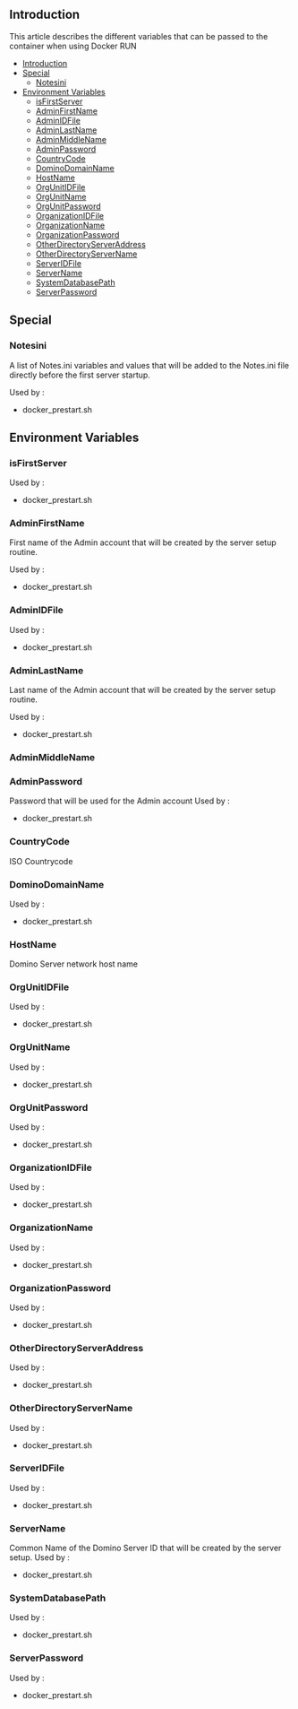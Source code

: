 ## Introduction
This article describes the different variables that can be passed to the container when using Docker RUN

- [Introduction](#introduction)
- [Special](#special)
    - [Notesini](#notesini)
- [Environment Variables](#environment-variables)
    - [isFirstServer](#isfirstserver)
    - [AdminFirstName](#adminfirstname)
    - [AdminIDFile](#adminidfile)
    - [AdminLastName](#adminlastname)
    - [AdminMiddleName](#adminmiddlename)
    - [AdminPassword](#adminpassword)
    - [CountryCode](#countrycode)
    - [DominoDomainName](#dominodomainname)
    - [HostName](#hostname)
    - [OrgUnitIDFile](#orgunitidfile)
    - [OrgUnitName](#orgunitname)
    - [OrgUnitPassword](#orgunitpassword)
    - [OrganizationIDFile](#organizationidfile)
    - [OrganizationName](#organizationname)
    - [OrganizationPassword](#organizationpassword)
    - [OtherDirectoryServerAddress](#otherdirectoryserveraddress)
    - [OtherDirectoryServerName](#otherdirectoryservername)
    - [ServerIDFile](#serveridfile)
    - [ServerName](#servername)
    - [SystemDatabasePath](#systemdatabasepath)
    - [ServerPassword](#serverpassword)

## Special
### Notesini
A list of Notes.ini variables and values that will be added to the Notes.ini file directly before the first server startup.

Used by : 
* docker_prestart.sh

## Environment Variables

### isFirstServer 

Used by : 
* docker_prestart.sh

### AdminFirstName
First name of the Admin account that will be created by the server setup routine.

Used by : 
* docker_prestart.sh

### AdminIDFile

Used by : 
* docker_prestart.sh
  
### AdminLastName
Last name of the Admin account that will be created by the server setup routine.

Used by : 
* docker_prestart.sh

### AdminMiddleName

### AdminPassword
Password that will be used for the Admin account
Used by : 
* docker_prestart.sh
  
### CountryCode
ISO Countrycode

### DominoDomainName

Used by : 
* docker_prestart.sh

### HostName
Domino Server network host name

### OrgUnitIDFile

Used by : 
* docker_prestart.sh

### OrgUnitName

Used by : 
* docker_prestart.sh

### OrgUnitPassword

Used by : 
* docker_prestart.sh

### OrganizationIDFile

Used by : 
* docker_prestart.sh

### OrganizationName

Used by : 
* docker_prestart.sh

### OrganizationPassword

Used by : 
* docker_prestart.sh

### OtherDirectoryServerAddress

Used by : 
* docker_prestart.sh

### OtherDirectoryServerName

Used by : 
* docker_prestart.sh

### ServerIDFile

Used by : 
* docker_prestart.sh

### ServerName
Common Name of the Domino Server ID that will be created by the server setup.
Used by : 
* docker_prestart.sh
  
### SystemDatabasePath

Used by : 
* docker_prestart.sh

### ServerPassword

Used by : 
* docker_prestart.sh